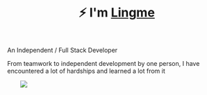 <h1 align="center">⚡ I'm <a href="https://lingmin.me/" target="_blank">Lingme</a></h1>

<br/>

An Independent / Full Stack Developer

From teamwork to independent development by one person, I have encountered a lot of hardships and learned a lot from it

<div style="margin-left: 30px;">

<a href="https://www.lingmin.me/">
    <img src="https://readme-typing-svg.demolab.com/?lines=Full%20Stack%20Application%20Engineer;Dekstop,%20Mobile%20App,%20Web,%20Distributed%20Application;Crawler,%20Automation,%20Reverse%20Engineering;7%2B%20years%20of%20architecture%20experience;I'm%20Lingme&width=650&height=45&color=58a6ff&vCenter=false&pause=1000&size=22" /></a>

</div>
